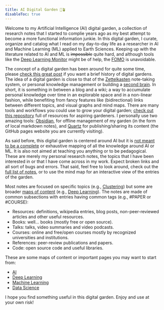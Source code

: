 ```yaml
---
title: AI Digital Garden 🤖🪴 
disableToc: true
---
```


Welcome to my Artificial Intelligence (AI) digital garden, a collection of research notes that I started to complie years ago as my best attempt to become a more functional information junkie. In this digital garden, I curate, organize and catalog what I read on my day-to-day life as a researcher in AI and Machine Learning (ML) applied to Earth Sciences. Keeping up with the literature related to AI and ML is ~~impossible~~ quite hard, and although tools like the [Deep Learning Monitor](https://deeplearn.org/) might be of help, the [FOMO](https://en.wikipedia.org/wiki/Fear_of_missing_out) is unavoidable.  

The concept of a digital garden has been around for quite some time, please [check this great post](https://maggieappleton.com/garden-history) if you want a brief history of digital gardens. The idea of a digital garden is close to that of the [Zettelkasten](https://en.wikipedia.org/wiki/Zettelkasten) note-taking system, or personal knowledge management or building a [second brain](https://fortelabs.co/blog/basboverview/). In short, it is something in between a blog and a wiki; a way to accumulate personal knowledge over time in an explorable space and in a non-linear fashion, while benefiting from fancy features like (bidirectional) links between different topics, and visual graphs and mind maps. There are many tools and workflows you could use to grow your digital garden; [check out this repository](https://github.com/MaggieAppleton/digital-gardeners) full of resources for aspiring gardeners. I personally use two amazing tools: [Obsidian](https://obsidian.md/), for offline management of my garden (in the form of local markdown notes), and [Quartz](https://quartz.jzhao.xyz/) for publishing/sharing its content (the GitHub pages website you are currently visiting). 

As said before, this digital garden is centered around AI but it is [not meant to be a complete](https://nick.groenen.me/notes/digital-garden-notes-may-be-incomplete/) or exhaustive mapping of all the knowledge around AI or ML. It is also not aimed at teaching you anything or to be pedagogical. These are merely my personal research notes, the topics that I have been interested in or that I have come across in my work. Expect broken links and all sort of bugs and errors. That said, feel free to look around, check out the [full list of notes](/AI/), or to use the mind map for an interactive view of the entries of the garden. 

Most notes are focused on specific topics (e.g., [Clustering](AI/Unsupervised%20learning/Clustering.md)) but some are broader [maps of content](https://jing.io/garden/MOC/) (e.g., [Deep Learning](AI/Deep%20Learning/Deep%20Learning.md)). The notes are made of common subsections with entries having common tags (e.g., #PAPER or #COURSE):

- Resources: definitions, wikipedia entries, blog posts, non-peer-reviewed articles and other useful resources.
- Books: well... books (mostly free or open source).
- Talks: talks, video summaries and video podcasts.
- Courses: online and free/open courses mostly by recognized universities and institutions.
- References: peer-review publications and papers.
- Code: open source code and useful libraries.

These are some maps of content or important pages you may want to start from:

- [AI](AI/AI.md)
- [Deep Learning](AI/Deep%20Learning/Deep%20Learning.md)
- [Machine Learning](AI/Machine%20Learning.md) 
- [Data Science](AI/Data%20Science,%20Data%20Engineering/Data%20Science.md)

I hope you find something useful in this digital garden. Enjoy and use at your own risk! 

